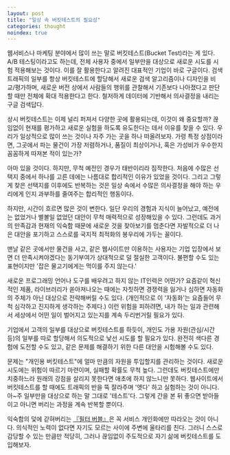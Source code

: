 ```yaml
---
layout: post
title: "일상 속 버킷테스트의 필요성"
categories: thought
noindex: true
---
```


웹서비스나 마케팅 분야에서 많이 쓰는 말로 버킷테스트(Bucket Test)라는 게 있다. A/B 테스팅이라고도 하는데, 전체 사용자 중에서 일부만을 대상으로 새로운 시도를 시험 적용해보는 것이다. 이를 잘 활용한다고 알려진 대표적인 기업이 바로 구글이다. 검색 트래픽의 일부를 항상 버킷테스트에 할당해서 새로운 검색 알고리즘이나 디자인을 비교/평가하며, 새로운 버전 상에서 사람들의 행위를 관찰해서 기존보다 나아졌다고 판단할 때만 전체에 확대 적용한다고 한다. 철저하게 데이터에 기반해서 의사결정을 내리는 구글 검색답다.

상시 버킷테스트는 이제 널리 퍼져서 다양한 곳에 활용되는데, 이것이 왜 중요할까? 끊임없이 현재를 평가하고 새로운 실험을 하도록 유도한다는 데서 이유를 찾을 수 있다. 우리가 일상적으로 많이 쓰는 것이나 자주 가는 곳을 하나 떠올려보자. 가령 특정 상점이라면, 그곳에서 파는 물건이 가장 저렴하거나, 품질이 최상이거나, 혹은 가성비가 우수한지 꼼꼼하게 따져본 적이 있는가?

아마 있을 것이다. 하지만, 무척 예전인 경우가 태반이리라 짐작한다. 처음에 수많은 선택지 중에서 하나를 고른 데에는 나름대로 합리적인 이유가 있었을 것이다. 그리고 그렇게 찾은 선택지를 이후에도 반복하는 것은 일상 속에서 수많은 의사결정을 해야 하는 우리에게 인지 과부하를 줄여주는 합리적인 행동이다.

하지만, 시간이 흐르면 많은 것이 변한다. 일단 우리의 경험과 지식이 늘어났고, 예전에는 없었거나 별볼일 없었던 대안이 무척 매력적으로 성장해있을 수 있다. 그런데도 과거의 만족감과 현재의 익숙함 때문에 새로운 것을 찾아보기를 멈춘다면 자발적으로 더 나은 대안을 포기하고 스스로를 국지적 최적화의 봉우리에 가두는 꼴이다.

맨날 같은 곳에서만 물건을 사고, 같은 웹사이트만 이용하는 사용자는 기업 입장에서 보면 더 만족시켜야겠다는 동기부여가 상대적으로 덜 절실한 고객이다. 불편할 수도 있는 표현이지만 '잡은 물고기에게는 먹이를 주지 않는다.'

새로운 프로그래밍 언어나 도구를 배우려고 하지 않는 IT인력은 어떤가? 요즘같이 혁신적인 제품, 라이브러리가 쏟아져나오는 때에는 자칫하면 경쟁력을 잃거나 심하면 자동화의 주체가 아닌 대상으로 전락해버릴 수도 있다. (개인적으로 이 '자동화'는 요즘들어 무척 심각하고 진지하게 생각하는 주제다.) 이런 위험을 피하려면, 내가 하는 일과 관련해서 세상에서 어떤 일이 벌어지고 있는지를 계속 두리번거릴 필요가 있다.

기업에서 고객의 일부를 대상으로 버킷테스트를 하듯이, 개인도 가용 자원(관심/시간 등)의 일부를 따로 할당해서 의도적으로 낯선 시도를 할 필요가 있다. 완전히 색다른 경험에 도전할 수도 있고, 같은 문제를 해결하기 위한 다른 대안을 시험해볼 수도 있다.

문제는 "개인용 버킷테스트"에 얼마 만큼의 자원을 투입할지를 관리하는 것이다. 새로운 시도에는 위험이 따르기 마련이며, 실패할 확률도 무척 높다. 그런데도 버킷테스트에만 치중하느라 원래의 강점을 살리지 못한다면 애초에 하지 않느니만 못하다. 웹사이트에서 버킷테스트를 할 때에도 트래픽의 반을 뚝 잘라주며 '엣다' 하고 실험하는 것이 아니다. 아~주 일부만을 대상으로 하는 말 그대로 '테스트'다. 그렇게 간을 본 뒤 좋으면 받아들이고 아니면 버리는 과정을 계속 반복할 뿐이다.

익숙함의 덫에 갇혀버리는 [『필터 버블』](http://www.4four.us/article/2011/09/filter-bubble)은 꼭 서비스 개인화에만 따라오는 것이 아니다. 의식적인 노력이 없다면 자기도 모르는 사이에 주변에 울타리를 친다. 그러니 스스로 감당할 수 있는 만큼만 적당히, 그러나 끊임없이 주도적으로 자기 삶에 버킷테스트를 도입해보자.